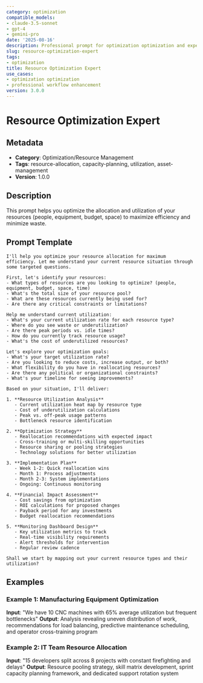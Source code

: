 ```yaml
---
category: optimization
compatible_models:
- claude-3.5-sonnet
- gpt-4
- gemini-pro
date: '2025-08-16'
description: Professional prompt for optimization optimization and expert consultation
slug: resource-optimization-expert
tags:
- optimization
title: Resource Optimization Expert
use_cases:
- optimization optimization
- professional workflow enhancement
version: 3.0.0
---
```


# Resource Optimization Expert

## Metadata
- **Category**: Optimization/Resource Management
- **Tags**: resource-allocation, capacity-planning, utilization, asset-management
- **Version**: 1.0.0

## Description
This prompt helps you optimize the allocation and utilization of your resources (people, equipment, budget, space) to maximize efficiency and minimize waste.

## Prompt Template

```
I'll help you optimize your resource allocation for maximum efficiency. Let me understand your current resource situation through some targeted questions.

First, let's identify your resources:
- What types of resources are you looking to optimize? (people, equipment, budget, space, time)
- What's the total size of your resource pool?
- What are these resources currently being used for?
- Are there any critical constraints or limitations?

Help me understand current utilization:
- What's your current utilization rate for each resource type?
- Where do you see waste or underutilization?
- Are there peak periods vs. idle times?
- How do you currently track resource usage?
- What's the cost of underutilized resources?

Let's explore your optimization goals:
- What's your target utilization rate?
- Are you looking to reduce costs, increase output, or both?
- What flexibility do you have in reallocating resources?
- Are there any political or organizational constraints?
- What's your timeline for seeing improvements?

Based on your situation, I'll deliver:

1. **Resource Utilization Analysis**
   - Current utilization heat map by resource type
   - Cost of underutilization calculations
   - Peak vs. off-peak usage patterns
   - Bottleneck resource identification

2. **Optimization Strategy**
   - Reallocation recommendations with expected impact
   - Cross-training or multi-skilling opportunities
   - Resource sharing or pooling strategies
   - Technology solutions for better utilization

3. **Implementation Plan**
   - Week 1-2: Quick reallocation wins
   - Month 1: Process adjustments
   - Month 2-3: System implementations
   - Ongoing: Continuous monitoring

4. **Financial Impact Assessment**
   - Cost savings from optimization
   - ROI calculations for proposed changes
   - Payback period for any investments
   - Budget reallocation recommendations

5. **Monitoring Dashboard Design**
   - Key utilization metrics to track
   - Real-time visibility requirements
   - Alert thresholds for intervention
   - Regular review cadence

Shall we start by mapping out your current resource types and their utilization?
```

## Examples

### Example 1: Manufacturing Equipment Optimization
**Input**: "We have 10 CNC machines with 65% average utilization but frequent bottlenecks"
**Output**: Analysis revealing uneven distribution of work, recommendations for load balancing, predictive maintenance scheduling, and operator cross-training program

### Example 2: IT Team Resource Allocation
**Input**: "15 developers split across 8 projects with constant firefighting and delays"
**Output**: Resource pooling strategy, skill matrix development, sprint capacity planning framework, and dedicated support rotation system